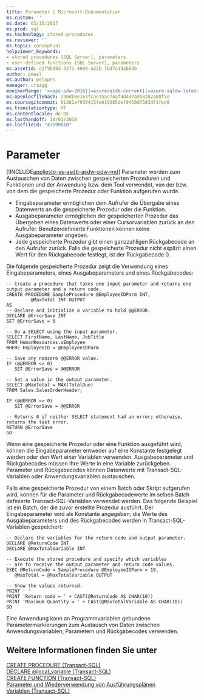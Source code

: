 ```yaml
---
title: Parameter | Microsoft-Dokumentation
ms.custom: ''
ms.date: 03/16/2017
ms.prod: sql
ms.technology: stored-procedures
ms.reviewer: ''
ms.topic: conceptual
helpviewer_keywords:
- stored procedures [SQL Server], parameters
- user-defined functions [SQL Server], parameters
ms.assetid: c1f9bd93-3271-4098-a23b-7bd7a19ab65b
author: pmasl
ms.author: pelopes
manager: craigg
monikerRange: '>=aps-pdw-2016||=azuresqldb-current||=azure-sqldw-latest||>=sql-server-2016||=sqlallproducts-allversions||>=sql-server-linux-2017||=azuresqldb-mi-current'
ms.openlocfilehash: a30db8e163fcae15ac74af4d447a958182a88f5e
ms.sourcegitcommit: 61381ef939415fe019285def9450d7583df1fed0
ms.translationtype: HT
ms.contentlocale: de-DE
ms.lasthandoff: 10/01/2018
ms.locfileid: "47599810"
---
```

# <a name="parameters"></a>Parameter
[!INCLUDE[appliesto-ss-asdb-asdw-pdw-md](../../includes/appliesto-ss-asdb-asdw-pdw-md.md)]
Parameter werden zum Austauschen von Daten zwischen gespeicherten Prozeduren und Funktionen und der Anwendung bzw. dem Tool verwendet, von der bzw. von dem die gespeicherte Prozedur oder Funktion aufgerufen wurde. 

*  Eingabeparameter ermöglichen dem Aufrufer die Übergabe eines Datenwerts an die gespeicherte Prozedur oder die Funktion.
*  Ausgabeparameter ermöglichen der gespeicherten Prozedur das Übergeben eines Datenwerts oder einer Cursorvariablen zurück an den Aufrufer. Benutzerdefinierte Funktionen können keine Ausgabeparameter angeben.
*  Jede gespeicherte Prozedur gibt einen ganzzahligen Rückgabecode an den Aufrufer zurück. Falls die gespeicherte Prozedur nicht explizit einen Wert für den Rückgabecode festlegt, ist der Rückgabecode 0.

Die folgende gespeicherte Prozedur zeigt die Verwendung eines Eingabeparameters, eines Ausgabeparameters und eines Rückgabecodes:
```
-- Create a procedure that takes one input parameter and returns one output parameter and a return code.
CREATE PROCEDURE SampleProcedure @EmployeeIDParm INT,
         @MaxTotal INT OUTPUT
AS
-- Declare and initialize a variable to hold @@ERROR.
DECLARE @ErrorSave INT
SET @ErrorSave = 0

-- Do a SELECT using the input parameter.
SELECT FirstName, LastName, JobTitle
FROM HumanResources.vEmployee
WHERE EmployeeID = @EmployeeIDParm

-- Save any nonzero @@ERROR value.
IF (@@ERROR <> 0)
   SET @ErrorSave = @@ERROR

-- Set a value in the output parameter.
SELECT @MaxTotal = MAX(TotalDue)
FROM Sales.SalesOrderHeader;

IF (@@ERROR <> 0)
   SET @ErrorSave = @@ERROR

-- Returns 0 if neither SELECT statement had an error; otherwise, returns the last error.
RETURN @ErrorSave
GO
```

Wenn eine gespeicherte Prozedur oder eine Funktion ausgeführt wird, können die Eingabeparameter entweder auf eine Konstante festgelegt werden oder den Wert einer Variablen verwenden. Ausgabeparameter und Rückgabecodes müssen ihre Werte in eine Variable zurückgeben. Parameter und Rückgabecodes können Datenwerte mit Transact-SQL-Variablen oder Anwendungsvariablen austauschen.

Falls eine gespeicherte Prozedur von einem Batch oder Skript aufgerufen wird, können für die Parameter und Rückgabecodewerte im selben Batch definierte Transact-SQL-Variablen verwendet werden. Das folgende Beispiel ist ein Batch, der die zuvor erstellte Prozedur ausführt. Der Eingabeparameter wird als Konstante angegeben; die Werte des Ausgabeparameters und des Rückgabecodes werden in Transact-SQL-Variablen gespeichert:
```
-- Declare the variables for the return code and output parameter.
DECLARE @ReturnCode INT
DECLARE @MaxTotalVariable INT

-- Execute the stored procedure and specify which variables
-- are to receive the output parameter and return code values.
EXEC @ReturnCode = SampleProcedure @EmployeeIDParm = 19,
   @MaxTotal = @MaxTotalVariable OUTPUT

-- Show the values returned.
PRINT ' '
PRINT 'Return code = ' + CAST(@ReturnCode AS CHAR(10))
PRINT 'Maximum Quantity = ' + CAST(@MaxTotalVariable AS CHAR(10))
GO
```

Eine Anwendung kann an Programmvariablen gebundene Parametermarkierungen zum Austausch von Daten zwischen Anwendungsvariablen, Parametern und Rückgabecodes verwenden.

## <a name="see-also"></a>Weitere Informationen finden Sie unter
[CREATE PROCEDURE (Transact-SQL)](../../t-sql/statements/create-procedure-transact-sql.md)   
 [DECLARE @local_variable (Transact-SQL)](../../t-sql/language-elements/declare-local-variable-transact-sql.md)   
 [CREATE FUNCTION (Transact-SQL)](../../t-sql/statements/create-function-transact-sql.md)   
 [Parameter und Wiederverwendung von Ausführungsplänen](../../relational-databases/query-processing-architecture-guide.md)   
 [Variablen (Transact-SQL)](../../t-sql/language-elements/variables-transact-sql.md)
